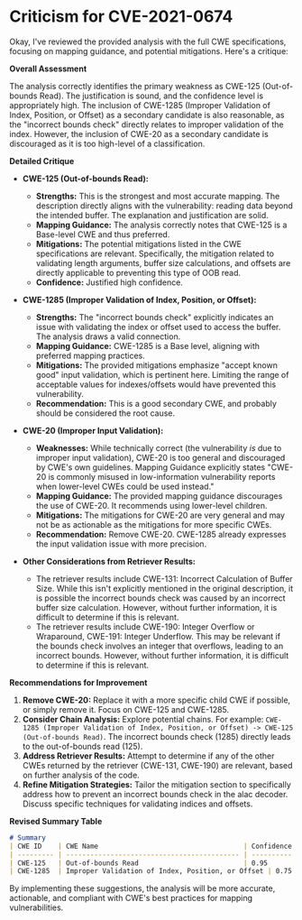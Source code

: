 # Criticism for CVE-2021-0674

Okay, I've reviewed the provided analysis with the full CWE specifications, focusing on mapping guidance, and potential mitigations. Here's a critique:

**Overall Assessment**

The analysis correctly identifies the primary weakness as CWE-125 (Out-of-bounds Read). The justification is sound, and the confidence level is appropriately high. The inclusion of CWE-1285 (Improper Validation of Index, Position, or Offset) as a secondary candidate is also reasonable, as the "incorrect bounds check" directly relates to improper validation of the index. However, the inclusion of CWE-20 as a secondary candidate is discouraged as it is too high-level of a classification.

**Detailed Critique**

*   **CWE-125 (Out-of-bounds Read):**
    *   **Strengths:** This is the strongest and most accurate mapping. The description directly aligns with the vulnerability: reading data beyond the intended buffer. The explanation and justification are solid.
    *   **Mapping Guidance:** The analysis correctly notes that CWE-125 is a Base-level CWE and thus preferred.
    *   **Mitigations:** The potential mitigations listed in the CWE specifications are relevant.  Specifically, the mitigation related to validating length arguments, buffer size calculations, and offsets are directly applicable to preventing this type of OOB read.
    *   **Confidence:** Justified high confidence.

*   **CWE-1285 (Improper Validation of Index, Position, or Offset):**
    *   **Strengths:**  The "incorrect bounds check" explicitly indicates an issue with validating the index or offset used to access the buffer. The analysis draws a valid connection.
    *   **Mapping Guidance:**  CWE-1285 is a Base level, aligning with preferred mapping practices.
    *   **Mitigations:** The provided mitigations emphasize "accept known good" input validation, which is pertinent here. Limiting the range of acceptable values for indexes/offsets would have prevented this vulnerability.
    *   **Recommendation:** This is a good secondary CWE, and probably should be considered the root cause.

*   **CWE-20 (Improper Input Validation):**
    *   **Weaknesses:**  While technically correct (the vulnerability *is* due to improper input validation), CWE-20 is too general and discouraged by CWE's own guidelines. Mapping Guidance explicitly states "CWE-20 is commonly misused in low-information vulnerability reports when lower-level CWEs could be used instead."
    *   **Mapping Guidance:** The provided mapping guidance discourages the use of CWE-20. It recommends using lower-level children.
    *   **Mitigations:** The mitigations for CWE-20 are very general and may not be as actionable as the mitigations for more specific CWEs.
    *   **Recommendation:** Remove CWE-20. CWE-1285 already expresses the input validation issue with more precision.

*   **Other Considerations from Retriever Results:**
    *  The retriever results include CWE-131: Incorrect Calculation of Buffer Size. While this isn't explicitly mentioned in the original description, it is possible the incorrect bounds check was caused by an incorrect buffer size calculation. However, without further information, it is difficult to determine if this is relevant.
    * The retriever results include CWE-190: Integer Overflow or Wraparound, CWE-191: Integer Underflow. This may be relevant if the bounds check involves an integer that overflows, leading to an incorrect bounds. However, without further information, it is difficult to determine if this is relevant.

**Recommendations for Improvement**

1.  **Remove CWE-20:** Replace it with a more specific child CWE if possible, or simply remove it. Focus on CWE-125 and CWE-1285.
2.  **Consider Chain Analysis:** Explore potential chains. For example: `CWE-1285 (Improper Validation of Index, Position, or Offset) -> CWE-125 (Out-of-bounds Read)`.  The incorrect bounds check (1285) directly leads to the out-of-bounds read (125).
3.  **Address Retriever Results:** Attempt to determine if any of the other CWEs returned by the retriever (CWE-131, CWE-190) are relevant, based on further analysis of the code.
4.  **Refine Mitigation Strategies:** Tailor the mitigation section to specifically address how to prevent an incorrect bounds check in the alac decoder. Discuss specific techniques for validating indices and offsets.

**Revised Summary Table**

```markdown
# Summary
| CWE ID    | CWE Name                                    | Confidence | CWE Abstraction Level | CWE Vulnerability Mapping Label | CWE-Vulnerability Mapping Notes |
| --------- | ------------------------------------------- | ---------- | --------------------- | ------------------------------- | ------------------------------- |
| CWE-125   | Out-of-bounds Read                          | 0.95       | Base                  | Allowed                         | Primary CWE                     |
| CWE-1285  | Improper Validation of Index, Position, or Offset | 0.75       | Base                  | Allowed                         | Root Cause and Contributing Factor             |
```

By implementing these suggestions, the analysis will be more accurate, actionable, and compliant with CWE's best practices for mapping vulnerabilities.
